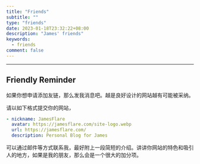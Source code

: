 ```yaml
---
title: "Friends"
subtitle: ""
type: "friends"
date: 2023-01-18T23:32:22+08:00
description: "James' friends"
keywords: 
  - friends
comment: false
---
```


<!-- When you set data `friends.yml` in `yourProject/data/` directory, it will be automatically loaded here. -->
---
<!-- You can define additional content below for this page. -->

## Friendly Reminder

如果你想申请添加友链，那么发我消息吧。越是良好设计的网站越有可能被采纳。

请以如下格式提交你的网站，

```yaml
- nickname: JamesFlare
  avatar: https://jamesflare.com/site-logo.webp
  url: https://jamesflare.com/
  description: Personal Blog for James
```

可以通过邮件等方式联系我，最好附上一段简短的介绍。讲讲你网站的特色和吸引人的地方，如果是我的朋友，那么会是一个很大的加分项。